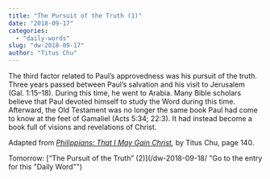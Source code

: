 ```yaml
---
title: "The Pursuit of the Truth (1)"
date: "2018-09-17"
categories: 
  - "daily-words"
slug: "dw-2018-09-17"
author: "Titus Chu"
---
```


The third factor related to Paul’s approvedness was his pursuit of the truth. Three years passed between Paul’s salvation and his visit to Jerusalem (Gal. 1:15–18). During this time, he went to Arabia. Many Bible scholars believe that Paul devoted himself to study the Word during this time. Afterward, the Old Testament was no longer the same book Paul had come to know at the feet of Gamaliel (Acts 5:34; 22:3). It had instead become a book full of visions and revelations of Christ.

Adapted from _[Philippians: That I May Gain Christ](/book-philippians/ "Go to the listing for this book"),_ by Titus Chu, page 140.

Tomorrow: [“The Pursuit of the Truth” (2)](/dw-2018-09-18/ "Go to the entry for this "Daily Word"")
